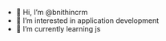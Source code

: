 - 👋 Hi, I’m @bnithincrm
- 👀 I’m interested in application development
- 🌱 I’m currently learning js


<!---
bnithincrm/bnithincrm is a ✨ special ✨ repository because its `README.md` (this file) appears on your GitHub profile.
You can click the Preview link to take a look at your changes.
--->
